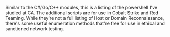 Similar to the C#/Go/C++ modules, this is a listing of the powershell I've studied at CA.
The additional scripts are for use in Cobalt Strike and Red Teaming. 
While they're not a full listing of Host or Domain Reconnaissance, there's some useful
enumeration methods that're free for use in ethical and sanctioned network testing. 
